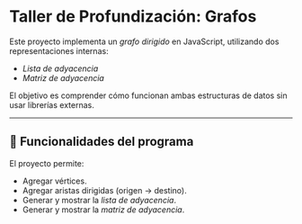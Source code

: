 # Taller de Profundización: Grafos

Este proyecto implementa un *grafo dirigido* en JavaScript, utilizando dos representaciones internas:  
- *Lista de adyacencia*  
- *Matriz de adyacencia*

El objetivo es comprender cómo funcionan ambas estructuras de datos sin usar librerías externas.

---

## 📌 Funcionalidades del programa
El proyecto permite:
- Agregar vértices.
- Agregar aristas dirigidas (origen → destino).
- Generar y mostrar la *lista de adyacencia*.
- Generar y mostrar la *matriz de adyacencia*.
